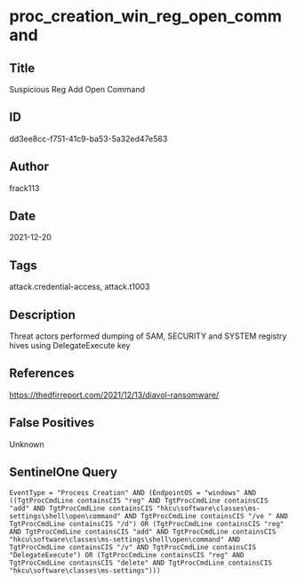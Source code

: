# proc_creation_win_reg_open_command

## Title
Suspicious Reg Add Open Command

## ID
dd3ee8cc-f751-41c9-ba53-5a32ed47e563

## Author
frack113

## Date
2021-12-20

## Tags
attack.credential-access, attack.t1003

## Description
Threat actors performed dumping of SAM, SECURITY and SYSTEM registry hives using DelegateExecute key

## References
https://thedfirreport.com/2021/12/13/diavol-ransomware/

## False Positives
Unknown

## SentinelOne Query
```
EventType = "Process Creation" AND (EndpointOS = "windows" AND ((TgtProcCmdLine containsCIS "reg" AND TgtProcCmdLine containsCIS "add" AND TgtProcCmdLine containsCIS "hkcu\software\classes\ms-settings\shell\open\command" AND TgtProcCmdLine containsCIS "/ve " AND TgtProcCmdLine containsCIS "/d") OR (TgtProcCmdLine containsCIS "reg" AND TgtProcCmdLine containsCIS "add" AND TgtProcCmdLine containsCIS "hkcu\software\classes\ms-settings\shell\open\command" AND TgtProcCmdLine containsCIS "/v" AND TgtProcCmdLine containsCIS "DelegateExecute") OR (TgtProcCmdLine containsCIS "reg" AND TgtProcCmdLine containsCIS "delete" AND TgtProcCmdLine containsCIS "hkcu\software\classes\ms-settings")))

```